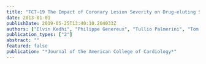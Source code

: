 ```yaml
---
title: "TCT-19 The Impact of Coronary Lesion Severity on Drug-eluting Stent Outcomes in Patients with and without Diabetes Mellitus"
date: 2013-01-01
publishDate: 2019-05-25T13:40:10.204033Z
authors: ["Elvin Kedhi", "Philippe Genereux", "Tullio Palmerini", "Tom McAndrew", "Helen Parise", "George Dangas", "Roxana Mehran", "Ori Ben-Yehuda", "Gregg Stone"]
publication_types: ["2"]
abstract: ""
featured: false
publication: "*Journal of the American College of Cardiology*"
---
```


